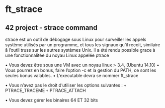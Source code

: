 # ft_strace

## 42 project - strace command

strace est un outil de débogage sous Linux pour surveiller les appels système utilisés
par un programme, et tous les signaux qu’il recoit, similaire å l’outil truss sur les autres
systèmes Unix. Il a été rendu possible grace à une fonctionnalitée du noyau Linux appelée
ptrace


• Vous devez être sous une VM avec un noyau linux > 3.4, (Ubuntu 14.10)
• Vous pourrez en bonus, faire l’option -c et la gestion du PATH, ce sont les seules bonus valables.
• L’executable devra se nommer ft_strace

• Vous n’avez pas le droit d’utiliser les options suivantes :
    ◦ PTRACE_TRACEME
    ◦ PTRACE_ATTACH

• Vous devez gérer les binaires 64 ET 32 bits